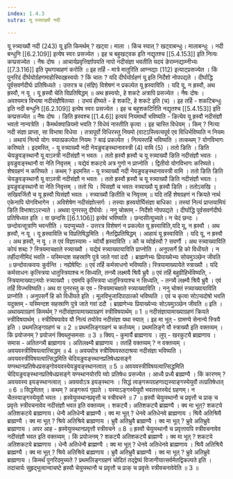 ```yaml
---
index: 1.4.3
sutra: यू स्त्र्याख्यौ नदी

---
```

यू स्त्र्याख्यौ नदी (243) यू इति किमर्थम् ? खट्वा। माला । किंच स्यात् ? खट्वाबन्धुः। मालाबन्धुः । नदी बन्धुनि [[6.2.109]] इत्येष स्वरः प्रसज्येत । इह च बहुखट्वक इति नद्यृतश्च [[5.4.153]] इति नित्यः कप्प्रसज्येत । नैषः दोषः । आचार्यप्रवृत्तिर्ज्ञापयति नापो नदीसंज्ञा भवतीति यदयं ङेराम्नद्याम्नीभ्यः [[7.3.116]] इति पृथगाब्ग्रहणं करोति ॥ इह तर्हि  -  मात्रे मातुरिति आण्नद्याः (112) इत्याट्प्रसज्येत । किं पुनरिदं दीर्घयोर्ग्रहणमाहोस्विदह्रस्वयोः ? किं चातः ? यदि दीर्घयोर्ग्रहणं यू इति निर्देशो नोपपद्यते । दीर्घाद्धि पूर्वसवर्णदीर्घः प्रतिषिध्यते । उत्तरत्र च (संज्ञि) विशेषणं न प्रकल्पेत यू ह्रस्वाविति । यदि यू, न ह्रस्वौ, अथ ह्रस्वौ, न यू । यू ह्रस्वौ चेति विप्रतिषिद्धम् ॥ अथ ह्रस्वयोः, हे शकटे अत्रापि प्रसज्येत । नैषः दोषः । अवश्यमत्र विभाषा नदीसंज्ञैषितव्या । उभयं हीष्यते  -  हे शकटि, हे शकटे इति (च) । इह तर्हि  -  शकटिबन्धुः इति नदी बन्धुनि [[6.2.109]] इत्येष स्वरः प्रसज्येत । इह च बहुशकटिरिति नद्यृतश्च [[5.4.153]] इति कप्प्रसज्येत ॥ नैषः दोषः । ङिति ह्रस्वश्च [[1.4.6]] इत्ययं नियमार्थो भविष्यति  -  ङित्येव यू ह्रस्वौ नदीसंज्ञौ भवतो नान्यत्रेति । कैमर्थक्यान्नियमो भवति ? विधेयं नास्तीति कृत्वा । इह चास्ति विधेयम् । किम् ? नित्या नदी संज्ञा प्राप्ता, सा विभाषा विधेया । तत्रापूर्वो विधिरस्तु नियमो (वाटऽस्त्वित्यपूर्व एव विधिर्भविष्यति न नियमः । अथायं नित्यो योगः स्यात्प्रकल्पेत नियमः ? बाढं प्रकल्पेत । नित्यस्तर्हि भविष्यति । तत्कथम् ? योगविभागः करिष्यते । इदमस्ति,  -  यू स्त्र्याख्यौ नदी नेयङुवङ्स्थानावस्त्री (4) वामि (5) । ततो ङिति । ङिति चेयङुवङ्स्थानौ यू वाऽस्त्री नदीसंज्ञौ न भवतः । ततो ह्रस्वौ ह्रस्वौ च यू स्त्र्याख्यौ ङिति नदीसंज्ञौ भवतः । इयङुवङ्स्थानौ वा नेति निवृत्तम् । यद्येवं शकटये अत्र गुणो न प्राप्नोति । द्वितीयो योगविभागः करिष्यते। शेषग्रहणं न करिष्यते । कथम् ? इदमस्ति  -  यू स्त्र्याख्यौ नदी नेयङुवङ्स्थानावस्त्री वामि । ततो ङिति ङिति चेयङुवङ्स्थानौ यू वाऽस्त्री नदीसंज्ञौ न भवतः । ततो ह्रस्वौ ह्रस्वौ च यू स्त्र्याख्यौ ङिति नदीसंज्ञौ भवतः । इयङुवङ्स्थानौ वा नेति निवृत्तम् । ततो घि । घिंसज्ञौ च भवतः स्त्र्याख्यौ यू ह्रस्वौ ङिति । ततोऽसखि । सखिवर्जितौ च यू ह्रस्वौ घिसंज्ञौ भवतः । स्त्र्याख्यौ ङितीति च निवृत्तम् ॥ यदि तर्हि शेषग्रहणं न क्रियते नार्थ एकेनापि योगविभागेन । अविशेषेण नदीसंज्ञोत्सर्गः । तस्याः ह्रस्वयोर्घिसंज्ञा बाधिका । तस्यां नित्यं प्राप्तयामियं ङिति विभाषाऽऽरभ्यते । अथवा पुनरस्तु दीर्घयोः । ननु चोक्तम्  -  निर्देशो नोपपद्यते । दीर्घाद्धि पूर्वसवर्णदीर्घः प्रतिषिध्यत इति । वा छन्दसि [[6.1.106]] इत्येवं भविष्यति । छन्दसीत्युच्यते। न चेदं छन्दः । छन्दोवत्सूत्राणि भवन्तीति । यदप्युच्यते  -  उत्तरत्र विशेषणं न प्रकल्पेत यू ह्रस्वाविति,यदि यू, न ह्रस्वौ । अथ ह्रस्वौ, न यू । यू ह्रस्वाविति च विप्रतिषिद्धमिति । नैतद्विप्रतिषिद्धम् । आहायं यू ह्रस्वाविति । यदि यू, न ह्रस्वौ । अथ ह्रस्वौ, न यू । त एवं विज्ञास्यामः  -  य्वोर्यौ ह्रस्वाविति । कौ च य्वोर्ह्रस्वौ ? सवर्णौ । अथ स्त्र्याख्याविति कोयं शब्दः ? स्त्रियमाचक्षाते स्त्र्याख्यौ । यद्येवं स्त्र्याख्यायाविति प्राप्नोति । अनुपसर्गे हि को विधीयते । न तर्हीदानीमिदं भवति  -  यस्मिन्दश सहस्राणि पुत्रे जाते गवां ददौ ।  ब्राह्मणेभ्यः प्रियाख्येभ्यः सोयमुञ्ञ्छेन जीवति ॥ छन्दोवत्कवयः कुर्वन्ति । नह्येषेष्टिः ॥ एवं तर्हि कर्मसाधनो भविष्यति। स्त्रियामाख्यायेते स्त्राख्यौ । यदि कर्मसाधनः कृत्स्त्रिया धातुस्त्रियाश्च न सिध्यति, तन्त्र्यै लक्ष्मयै श्रियै भ्रुवै ॥ एवं तर्हि बहुव्रीहिर्भविष्यति,  -  स्त्रियामाख्याऽनयोः स्त्र्याख्यौ । एवमपि कृत्स्त्रिया धातुस्त्रियाश्च न सिध्यति,  -  तन्त्र्यै लक्ष्म्यै श्रियै भ्रुवै । एवं तर्हि विज्भविष्यति। अथ वा पुनरस्तु क एव  -  स्त्रियमाचक्षाते स्त्र्याख्याविति । ननु चोक्तं स्त्र्याख्यायाविति प्राप्नोति । अनुपसर्गे हि को विधीयते इति । मूलविभुजादिपाठात्को भविष्यति । एवं च कृत्वा सोऽप्यदोषो भवति यदुक्तम्  -  यस्मिन्दश सहस्राणि पुत्रे जाते गवां ददौ । ब्राह्मणेभ्यः प्रियाख्येभ्यः सोऽयमुञ्ञ्छेन जीवति ॥ इति । अथाख्याग्रहणं किमर्थम् ? नदीसंज्ञायामाख्याग्रहणं स्त्रीविषयार्थम् ॥ 1 ॥ नदीसंज्ञायामाख्याग्रहणं क्रियते स्त्रीविषयार्थम् । स्त्रीविषयावेव यौ नित्यं तयोरेव नदीसंज्ञा यथा स्यात् । इह मा भूत्  -  ग्रामण्ये सेनान्ये स्त्रियै इति । प्रथमलिङ्गग्रहणं च ॥ 2 ॥ प्रथमलिङ्गग्रहणं च कर्तव्यम् । प्रथमलिङ्गे यौ स्त्राख्यौ इति वक्तव्यम् । किं प्रयोजनम् ? प्रयोजनं क्विब्लुप्समसाः ॥ 3 ॥ क्विप्  -  कुमार्यै ब्राह्मणाय । लुप्  -  खरकुट्यै ब्राह्मणाय । समास  -  अतितन्त्र्यै ब्राह्मणाय । अतिलक्ष्म्यै ब्राह्मणाय । ततर्हि वक्तव्यम् ? न वक्तव्यम् ।       अवयवस्त्रीविषयत्वात्सिद्धम् ॥ 4 ॥  अवयवोत्र स्त्रीविषयस्तदाश्रया नदीसंज्ञा भविष्यति । अवयवस्त्रीविषयत्वात्सिद्धमिति चेदियङुवङ्स्थानप्रतिषेधप्रसङ्गे यण्स्थानप्रतिषेधप्रसङ्गोवयवस्येयङुवङ्स्थानत्वात् ॥ 5 ॥ अवयवस्त्रीविषयत्वात्सिद्धमिति चेदियङुवङ्स्थानप्रतिषेधप्रसङ्गे यण्स्थानयोरपि य्वोः प्रतिषेधः प्रसज्येत । आध्यै प्रध्यै ब्राह्मण्यै । किं कारणम् ? अवयवस्य इयङ्स्थानत्वात् । अवयवोऽत्र इयङ्स्थानः । सिद्धं त्वङ्गरूपग्रहणाद्यस्याङ्गस्येयुवौ तत्प्रतिषेधात् ॥ 6 ॥ सिद्धमेतत् । कथम् ? अङ्गरूपं गृह्यते । यस्याऽङ्गस्येयुवौ भवतस्तस्येदं ग्रहणम्। न चैतस्याङ्गस्येयुवौ भवतः । ह्रस्वेयुव्स्थानप्रवृत्तौ च स्त्रीवचने ॥ 7 ॥ ह्रस्वौ चेयुव्स्थानौ च प्रवृत्तौ च प्राक् च प्रवृत्तेः स्त्रीवचनावेव नदीसंज्ञौ भवत इति वक्तव्यम् । शकट्यै। अतिशकट्यै ब्राह्मण्यै । क्व मा भूत्? शकटये अतिशकटये ब्राह्मणाय। धेन्वै अतिधेन्वै ब्राह्मण्यै । क्व मा भूत् ? धेनवे अतिधेनवे ब्राह्मणाय । श्रियै अतिश्रियै ब्राह्मण्यै । क्व मा भूत् ? श्रिये अतिश्रिये ब्राह्मणाय । भ्रुवै अतिभ्रुवै ब्राह्मण्यै । क्व मा भूत् ? भ्रुवे अतिभ्रुवे ब्राह्मणाय । अपर आह  -  ह्रस्वेयुव्स्थानप्रवृत्तौ स्त्रीवचने ॥ 8 ॥  ह्रस्वौ चेयुव्स्थानौ च प्रवृत्तावपि स्त्रीवचनावेव नदीसंज्ञौ भवत इति वक्तव्यम् । किं प्रयोजनम् ? शकट्यै अतिशकट्यै ब्राह्मण्यै । क्व मा भूत् ? शकटये अतिशकटये ब्राह्मणाय । धेन्वै अतिधेन्वै ब्राह्मण्यै । क्व मा भूत् ? धेनवे अतिधेनवे ब्राह्मणाय । श्रियै अतिश्रियै ब्राह्मण्यै । क्व मा भूत् ? श्रिये अतिश्रिये ब्राह्मणाय । भ्रुवै अतिभ्रुवै ब्राह्मण्यै । क्व मा भूत् ? भ्रुवे अतिभ्रुवे ब्राह्मणाय । किमर्थं पुनरिदमुच्यते ? प्रथमलिङ्गग्रहणं चोदितं तद्द्वेष्यं विजानीयात्सर्वमेतद्विकल्पते इति । तदाचार्यः सुहृद्भूत्वान्वाचष्टे ह्रस्वौ चेयुव्स्थानौ च प्रवृत्तौ च प्राक् च प्रवृत्तेः स्त्रीवचनावेवेति ॥ 3 ॥